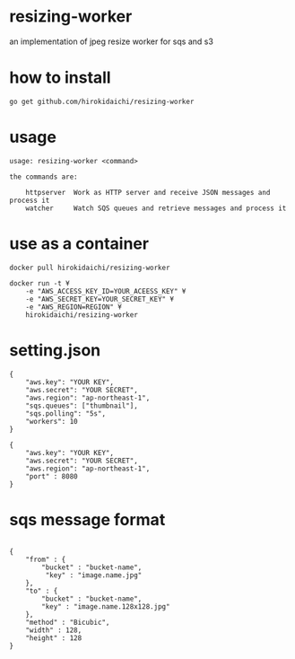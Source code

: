 
# resizing-worker 
an implementation of jpeg resize worker for sqs and s3

# how to install

```
go get github.com/hirokidaichi/resizing-worker
```

# usage

```
usage: resizing-worker <command>

the commands are:

    httpserver  Work as HTTP server and receive JSON messages and process it
    watcher     Watch SQS queues and retrieve messages and process it
```   

# use as a container

```
docker pull hirokidaichi/resizing-worker
```

```
docker run -t ¥
    -e "AWS_ACCESS_KEY_ID=YOUR_ACEESS_KEY" ¥
    -e "AWS_SECRET_KEY=YOUR_SECRET_KEY" ¥
    -e "AWS_REGION=REGION" ¥
    hirokidaichi/resizing-worker
```

# setting.json

```
{
    "aws.key": "YOUR KEY",
    "aws.secret": "YOUR SECRET",
    "aws.region": "ap-northeast-1",
    "sqs.queues": ["thumbnail"],
    "sqs.polling": "5s",
    "workers": 10
}
```

```
{
    "aws.key": "YOUR KEY",
    "aws.secret": "YOUR SECRET",
    "aws.region": "ap-northeast-1",
    "port" : 8080
}

```

# sqs message format

```

{
    "from" : {
        "bucket" : "bucket-name",
         "key" : "image.name.jpg"
    },
    "to" : {
        "bucket" : "bucket-name",
        "key" : "image.name.128x128.jpg"
    },
    "method" : "Bicubic",
    "width" : 128,
    "height" : 128
}
```
